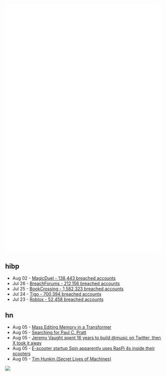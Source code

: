 ![Metrics](https://raw.githubusercontent.com/phixion/phixion/master/metrics.svg)

## hibp

<!--
for https://github.com/phixion/phixion/blob/main/.github/workflows/feeds.yml
-->
<!--START_SECTION:haveibeenpwnd-->
- Aug 02 - [MagicDuel - 138,443 breached accounts](https://haveibeenpwned.com/PwnedWebsites#MagicDuel)
- Jul 26 - [BreachForums - 212,156 breached accounts](https://haveibeenpwned.com/PwnedWebsites#BreachForums)
- Jul 25 - [BookCrossing - 1,582,323 breached accounts](https://haveibeenpwned.com/PwnedWebsites#BookCrossing)
- Jul 24 - [Tigo - 700,394 breached accounts](https://haveibeenpwned.com/PwnedWebsites#Tigo)
- Jul 23 - [Roblox - 52,458 breached accounts](https://haveibeenpwned.com/PwnedWebsites#Roblox)
<!--END_SECTION:haveibeenpwnd-->

## hn

<!--
for https://github.com/phixion/phixion/blob/main/.github/workflows/feeds.yml
-->
<!--START_SECTION:hn-->
- Aug 05 - [Mass Editing Memory in a Transformer](https://arxiv.org/abs/2210.07229)
- Aug 05 - [Searching for Paul C. Pratt](https://www.bigmessowires.com/2023/08/05/searching-for-paul-c-pratt/)
- Aug 05 - [Jeremy Vaught spent 16 years to build @music on Twitter, then X took it away](https://syzito.xyz/@selzero/110837319716739179)
- Aug 05 - [E-scooter startup Spin apparently uses RasPi 4s inside their scooters](https://abolish.social/@_/110828271798284741)
- Aug 05 - [Tim Hunkin (Secret Lives of Machines)](https://www.timhunkin.com/control/o_about_the_site.htm)
<!--END_SECTION:hn-->

<!--
for https://yhype.me
-->
![](https://hit.yhype.me/github/profile?user_id=13013670)
